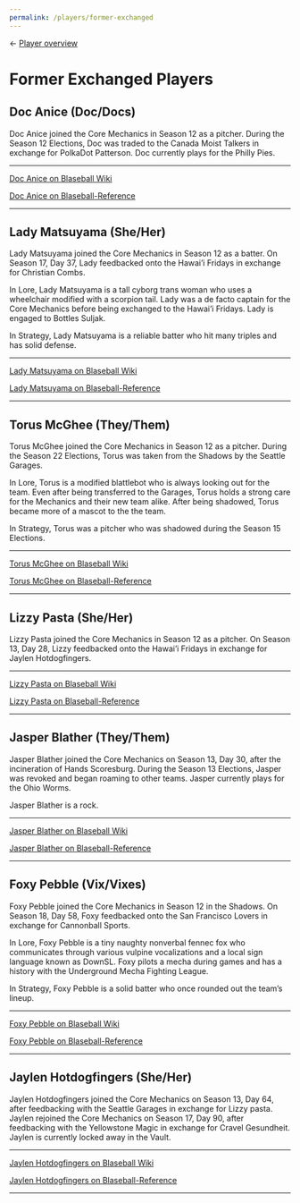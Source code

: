 ```yaml
---
permalink: /players/former-exchanged
---
```

← [Player overview](/players)

# Former Exchanged Players

## Doc Anice (Doc/Docs)

Doc Anice joined the Core Mechanics in Season 12 as a pitcher. During the Season 12 Elections, Doc was traded to the 
Canada Moist Talkers in exchange for PolkaDot Patterson. Doc currently plays for the Philly Pies.

---

[Doc Anice on Blaseball Wiki](https://www.blaseball.wiki/w/Doc_Anice)

[Doc Anice on Blaseball-Reference](https://blaseball-reference.com/players/doc-anice)

---

## Lady Matsuyama (She/Her)

Lady Matsuyama joined the Core Mechanics in Season 12 as a batter. On Season 17, Day 37, Lady feedbacked onto the 
Hawai’i Fridays in exchange for Christian Combs.

In Lore, Lady Matsuyama is a tall cyborg trans woman who uses a wheelchair modified with a scorpion tail. Lady was a de 
facto captain for the Core Mechanics before being exchanged to the Hawai’i Fridays. Lady is engaged to Bottles Suljak.

In Strategy, Lady Matsuyama is a reliable batter who hit many triples and has solid defense.

---

[Lady Matsuyama on Blaseball Wiki](https://www.blaseball.wiki/w/Lady_Matsuyama)

[Lady Matsuyama on Blaseball-Reference](https://blaseball-reference.com/players/lady-matsuyama)

---

## Torus McGhee (They/Them)

Torus McGhee joined the Core Mechanics in Season 12 as a pitcher. During the Season 22 Elections, Torus was taken from 
the Shadows by the Seattle Garages.

In Lore, Torus is a modified blattlebot who is always looking out for the team. Even after being transferred to the 
Garages, Torus holds a strong care for the Mechanics and their new team alike. After being shadowed, Torus became more 
of a mascot to the the team.

In Strategy, Torus was a pitcher who was shadowed during the Season 15 Elections.

---

[Torus McGhee on Blaseball Wiki](https://www.blaseball.wiki/w/Torus_McGhee)

[Torus McGhee on Blaseball-Reference](https://blaseball-reference.com/players/torus-mcghee)

---

## Lizzy Pasta (She/Her)

Lizzy Pasta joined the Core Mechanics in Season 12 as a pitcher. On Season 13, Day 28, Lizzy feedbacked onto the Hawai’i 
Fridays in exchange for Jaylen Hotdogfingers.

---

[Lizzy Pasta on Blaseball Wiki](https://www.blaseball.wiki/w/Lizzy_Pasta)

[Lizzy Pasta on Blaseball-Reference](https://blaseball-reference.com/players/lizzy-pasta)

---

## Jasper Blather (They/Them)

Jasper Blather joined the Core Mechanics on Season 13, Day 30, after the incineration of Hands Scoresburg. During the 
Season 13 Elections, Jasper was revoked and began roaming to other teams. Jasper currently plays for the Ohio Worms.

Jasper Blather is a rock.

---

[Jasper Blather on Blaseball Wiki](https://www.blaseball.wiki/w/Jasper_Blather)

[Jasper Blather on Blaseball-Reference](https://blaseball-reference.com/players/jasper-blather)

---

## Foxy Pebble (Vix/Vixes)

Foxy Pebble joined the Core Mechanics in Season 12 in the Shadows. On Season 18, Day 58, Foxy feedbacked onto the San 
Francisco Lovers in exchange for Cannonball Sports.

In Lore, Foxy Pebble is a tiny naughty nonverbal fennec fox who communicates through various vulpine vocalizations and a 
local sign language known as DownSL. Foxy pilots a mecha during games and has a history with the Underground Mecha 
Fighting League.

In Strategy, Foxy Pebble is a solid batter who once rounded out the team’s lineup.

---

[Foxy Pebble on Blaseball Wiki](https://www.blaseball.wiki/w/Foxy_Pebble)

[Foxy Pebble on Blaseball-Reference](https://blaseball-reference.com/players/foxy-pebble)

---

## Jaylen Hotdogfingers (She/Her)

Jaylen Hotdogfingers joined the Core Mechanics on Season 13, Day 64, after feedbacking with the Seattle Garages in 
exchange for Lizzy pasta. Jaylen rejoined the Core Mechanics on Season 17, Day 90, after feedbacking with the 
Yellowstone Magic in exchange for Cravel Gesundheit. Jaylen is currently locked away in the Vault.

---

[Jaylen Hotdogfingers on Blaseball Wiki](https://www.blaseball.wiki/w/Jaylen_Hotdogfingers)

[Jaylen Hotdogfingers on Blaseball-Reference](https://blaseball-reference.com/players/jaylen-hotdogfingers)

---




